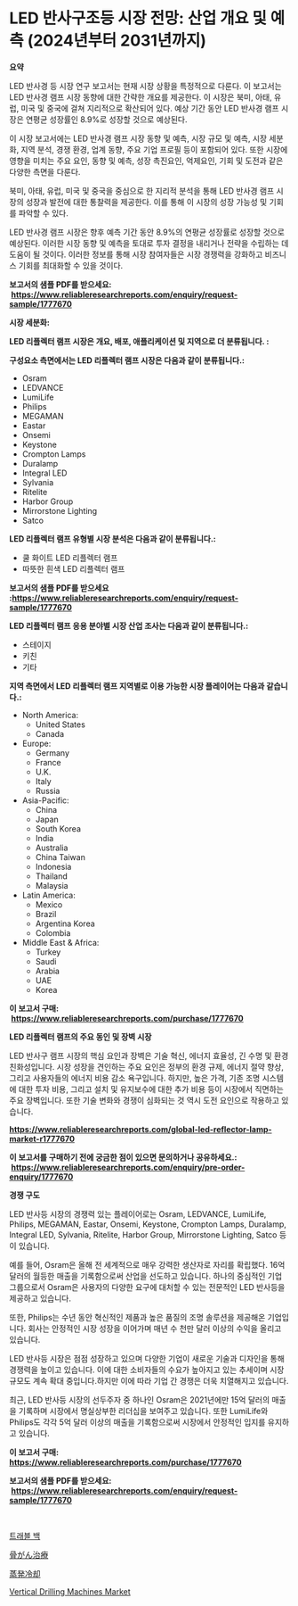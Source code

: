 <p><h1>LED 반사구조등 시장 전망: 산업 개요 및 예측 (2024년부터 2031년까지)</h1></p><p><strong>요약</strong></p>
<p><p>LED 반사경 등 시장 연구 보고서는 현재 시장 상황을 특정적으로 다룬다. 이 보고서는 LED 반사경 램프 시장 동향에 대한 간략한 개요를 제공한다. 이 시장은 북미, 아태, 유럽, 미국 및 중국에 걸쳐 지리적으로 확산되어 있다. 예상 기간 동안 LED 반사경 램프 시장은 연평균 성장률인 8.9%로 성장할 것으로 예상된다.</p><p>이 시장 보고서에는 LED 반사경 램프 시장 동향 및 예측, 시장 규모 및 예측, 시장 세분화, 지역 분석, 경쟁 환경, 업계 동향, 주요 기업 프로필 등이 포함되어 있다. 또한 시장에 영향을 미치는 주요 요인, 동향 및 예측, 성장 촉진요인, 억제요인, 기회 및 도전과 같은 다양한 측면을 다룬다.</p><p>북미, 아태, 유럽, 미국 및 중국을 중심으로 한 지리적 분석을 통해 LED 반사경 램프 시장의 성장과 발전에 대한 통찰력을 제공한다. 이를 통해 이 시장의 성장 가능성 및 기회를 파악할 수 있다.</p><p>LED 반사경 램프 시장은 향후 예측 기간 동안 8.9%의 연평균 성장률로 성장할 것으로 예상된다. 이러한 시장 동향 및 예측을 토대로 투자 결정을 내리거나 전략을 수립하는 데 도움이 될 것이다. 이러한 정보를 통해 시장 참여자들은 시장 경쟁력을 강화하고 비즈니스 기회를 최대화할 수 있을 것이다.</p></p>
<p><strong>보고서의 샘플 PDF를 받으세요: &nbsp;<a href="https://www.reliableresearchreports.com/enquiry/request-sample/1777670">https://www.reliableresearchreports.com/enquiry/request-sample/1777670</a></strong></p>
<p><strong>시장 세분화:</strong></p>
<p><strong> LED 리플렉터 램프 시장은 개요, 배포, 애플리케이션 및 지역으로 더 분류됩니다. :</strong></p>
<p><strong>구성요소 측면에서는 LED 리플렉터 램프 시장은 다음과 같이 분류됩니다.:</strong></p>
<p><ul><li>Osram</li><li>LEDVANCE</li><li>LumiLife</li><li>Philips</li><li>MEGAMAN</li><li>Eastar</li><li>Onsemi</li><li>Keystone</li><li>Crompton Lamps</li><li>Duralamp</li><li>Integral LED</li><li>Sylvania</li><li>Ritelite</li><li>Harbor Group</li><li>Mirrorstone Lighting</li><li>Satco</li></ul></p>
<p><strong> LED 리플렉터 램프 유형별 시장 분석은 다음과 같이 분류됩니다.:</strong></p>
<p><ul><li>쿨 화이트 LED 리플렉터 램프</li><li>따뜻한 흰색 LED 리플렉터 램프</li></ul></p>
<p><strong>보고서의 샘플 PDF를 받으세요 :<a href="https://www.reliableresearchreports.com/enquiry/request-sample/1777670">https://www.reliableresearchreports.com/enquiry/request-sample/1777670</a></strong></p>
<p><strong> LED 리플렉터 램프 응용 분야별 시장 산업 조사는 다음과 같이 분류됩니다.:</strong></p>
<p><ul><li>스테이지</li><li>키친</li><li>기타</li></ul></p>
<p><strong>지역 측면에서 LED 리플렉터 램프 지역별로 이용 가능한 시장 플레이어는 다음과 같습니다.:</strong></p>
<p><ul>
    <li>
        North America:
        <ul>
            <li>United States</li>
            <li>Canada</li>
        </ul>
    </li>
    <li>
        Europe:
        <ul>
            <li>Germany</li>
            <li>France</li>
            <li>U.K.</li>
            <li>Italy</li>
            <li>Russia</li>
        </ul>
    </li>
    <li>
        Asia-Pacific:
        <ul>
            <li>China</li>
            <li>Japan</li>
            <li>South Korea</li>
            <li>India</li>
            <li>Australia</li>
            <li>China Taiwan</li>
            <li>Indonesia</li>
            <li>Thailand</li>
            <li>Malaysia</li>
        </ul>
    </li>
    <li>
        Latin America:
        <ul>
            <li>Mexico</li>
            <li>Brazil</li>
            <li>Argentina Korea</li>
            <li>Colombia</li>
        </ul>
    </li>
    <li>
        Middle East & Africa:
        <ul>
            <li>Turkey</li>
            <li>Saudi</li>
            <li>Arabia</li>
            <li>UAE</li>
            <li>Korea</li>
        </ul>
    </li>
    </ul></p>
<p><strong>이 보고서 구매: &nbsp;<a href="https://www.reliableresearchreports.com/purchase/1777670">https://www.reliableresearchreports.com/purchase/1777670</a></strong></p>
<p><strong>LED 리플렉터 램프의 주요 동인 및 장벽 시장</strong></p>
<p><p>LED 반사구 램프 시장의 핵심 요인과 장벽은 기술 혁신, 에너지 효율성, 긴 수명 및 환경 친화성입니다. 시장 성장을 견인하는 주요 요인은 정부의 환경 규제, 에너지 절약 향상, 그리고 사용자들의 에너지 비용 감소 욕구입니다. 하지만, 높은 가격, 기존 조명 시스템에 대한 투자 비용, 그리고 설치 및 유지보수에 대한 추가 비용 등이 시장에서 직면하는 주요 장벽입니다. 또한 기술 변화와 경쟁이 심화되는 것 역시 도전 요인으로 작용하고 있습니다.</p></p>
<p><strong><a href="https://www.reliableresearchreports.com/global-led-reflector-lamp-market-r1777670">https://www.reliableresearchreports.com/global-led-reflector-lamp-market-r1777670</a></strong></p>
<p><strong>이 보고서를 구매하기 전에 궁금한 점이 있으면 문의하거나 공유하세요.: &nbsp;<a href="https://www.reliableresearchreports.com/enquiry/pre-order-enquiry/1777670">https://www.reliableresearchreports.com/enquiry/pre-order-enquiry/1777670</a></strong></p>
<p><strong>경쟁 구도</strong></p>
<p><p>LED 반사등 시장의 경쟁력 있는 플레이어로는 Osram, LEDVANCE, LumiLife, Philips, MEGAMAN, Eastar, Onsemi, Keystone, Crompton Lamps, Duralamp, Integral LED, Sylvania, Ritelite, Harbor Group, Mirrorstone Lighting, Satco 등이 있습니다. </p><p>예를 들어, Osram은  올해 전 세계적으로 매우 강력한 생산자로 자리를 확립했다. 16억 달러의 월등한 매출을 기록함으로써 산업을 선도하고 있습니다. 하나의 중심적인 기업 그룹으로서 Osram은 사용자의 다양한 요구에 대처할 수 있는 전문적인 LED 반사등을 제공하고 있습니다.</p><p>또한, Philips는 수년 동안 혁신적인 제품과 높은 품질의 조명 솔루션을 제공해온 기업입니다. 회사는 안정적인 시장 성장을 이어가며 매년 수 천만 달러 이상의 수익을 올리고 있습니다.</p><p>LED 반사등 시장은 점점 성장하고 있으며 다양한 기업이 새로운 기술과 디자인을 통해 경쟁력을 높이고 있습니다. 이에 대한 소비자들의 수요가 높아지고 있는 추세이며 시장 규모도 계속 확대 중입니다.하지만 이에 따라 기업 간 경쟁은 더욱 치열해지고 있습니다. </p><p>최근, LED 반사등 시장의 선두주자 중 하나인 Osram은 2021년에만 15억 달러의 매출을 기록하며 시장에서 명실상부한 리더십을 보여주고 있습니다. 또한 LumiLife와 Philips도 각각 5억 달러 이상의 매출을 기록함으로써 시장에서 안정적인 입지를 유지하고 있습니다.</p></p>
<p><strong>이 보고서 구매: &nbsp; <a href="https://www.reliableresearchreports.com/purchase/1777670">https://www.reliableresearchreports.com/purchase/1777670</a></strong></p>
<p><strong>보고서의 샘플 PDF를 받으세요: &nbsp;<a href="https://www.reliableresearchreports.com/enquiry/request-sample/1777670">https://www.reliableresearchreports.com/enquiry/request-sample/1777670</a></strong><strong></strong></p>
<p>&nbsp;</p>
<p><p><a href="https://medium.com/@dulcewisozk/%EC%97%AC%ED%96%89-%EA%B0%80%EB%B0%A9-%EC%8B%9C%EC%9E%A5-%EA%B7%9C%EB%AA%A8-%EC%8B%9C%EC%9E%A5-%EC%A0%84%EB%A7%9D-%EB%B0%8F-%EC%8B%9C%EC%9E%A5-%EC%98%88%EC%B8%A1-2024%EB%85%84%EB%B6%80%ED%84%B0-2031%EB%85%84%EA%B9%8C%EC%A7%80-8493039b8853">트래블 백</a></p><p><a href="https://medium.com/@lorrainethompson10/%E9%AA%A8%E7%99%8C%E6%B2%BB%E7%99%82%E5%B8%82%E5%A0%B4-%E7%AB%B6%E4%BA%89%E5%88%86%E6%9E%90-%E5%B8%82%E5%A0%B4%E5%8B%95%E5%90%91-2031%E5%B9%B4%E3%81%BE%E3%81%A7%E3%81%AE%E4%BA%88%E6%B8%AC-9e00dc950284">骨がん治療</a></p><p><a href="https://medium.com/@s.guest01/%E8%92%B8%E7%99%BA%E5%86%B7%E5%8D%B4%E5%B8%82%E5%A0%B4%E3%81%AF%E5%B8%82%E5%A0%B4%E3%82%B7%E3%82%A7%E3%82%A2-%E5%B8%82%E5%A0%B4%E5%8B%95%E5%90%91-%E5%B8%82%E5%A0%B4%E6%88%90%E9%95%B7%E3%81%AB%E9%96%A2%E3%81%99%E3%82%8B%E6%83%85%E5%A0%B1%E3%82%92%E6%8F%90%E4%BE%9B%E3%81%97%E3%81%BE%E3%81%99-6595a5986a52">蒸発冷却</a></p><p><a href="https://github.com/Sinjinluong3e0awx2m195k76/Market-Research-Report-List-2/blob/main/vertical-drilling-machines-market.md">Vertical Drilling Machines Market</a></p></p>